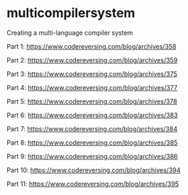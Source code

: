 # multicompilersystem
Creating a multi-language compiler system

Part 1: https://www.codereversing.com/blog/archives/358

Part 2: https://www.codereversing.com/blog/archives/359

Part 3: https://www.codereversing.com/blog/archives/375

Part 4: https://www.codereversing.com/blog/archives/377

Part 5: https://www.codereversing.com/blog/archives/378

Part 6: https://www.codereversing.com/blog/archives/383

Part 7: https://www.codereversing.com/blog/archives/384

Part 8: https://www.codereversing.com/blog/archives/385

Part 9: https://www.codereversing.com/blog/archives/386

Part 10: https://www.codereversing.com/blog/archives/394

Part 11: https://www.codereversing.com/blog/archives/395
